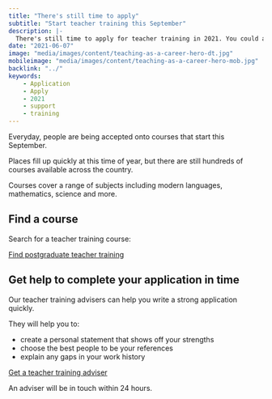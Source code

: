 ```yaml
---
title: "There's still time to apply"
subtitle: "Start teacher training this September"
description: |-
  There's still time to apply for teacher training in 2021. You could apply now and be training by September 2021 if you follow these instructions.
date: "2021-06-07"
image: "media/images/content/teaching-as-a-career-hero-dt.jpg"
mobileimage: "media/images/content/teaching-as-a-career-hero-mob.jpg"
backlink: "../"
keywords:
    - Application
    - Apply
    - 2021 
    - support
    - training
---
```

Everyday, people are being accepted onto courses that start this September. 

Places fill up quickly at this time of year, but there are still hundreds of courses available across the country.

Courses cover a range of subjects including modern languages, mathematics, science and more.

## Find a course

Search for a teacher training course:

<a class ="button button--white" href ="https://www.find-postgraduate-teacher-training.service.gov.uk">Find postgraduate teacher training</a>

## Get help to complete your application in time

Our teacher training advisers can help you write a strong application quickly. 

They will help you to:

* create a personal statement that shows off your strengths
* choose the best people to be your references
* explain any gaps in your work history

<a href = "/tta-service" class ="button button--white">Get a teacher training adviser</a>

An adviser will be in touch within 24 hours.
